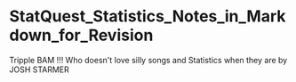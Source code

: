 # StatQuest_Statistics_Notes_in_Markdown_for_Revision
Tripple BAM !!! Who doesn't love silly songs and Statistics when they are by JOSH STARMER 
